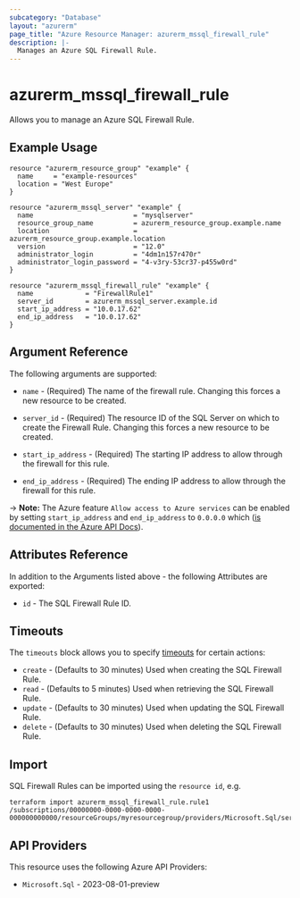 ```yaml
---
subcategory: "Database"
layout: "azurerm"
page_title: "Azure Resource Manager: azurerm_mssql_firewall_rule"
description: |-
  Manages an Azure SQL Firewall Rule.
---
```


# azurerm_mssql_firewall_rule

Allows you to manage an Azure SQL Firewall Rule.

## Example Usage

```hcl
resource "azurerm_resource_group" "example" {
  name     = "example-resources"
  location = "West Europe"
}

resource "azurerm_mssql_server" "example" {
  name                         = "mysqlserver"
  resource_group_name          = azurerm_resource_group.example.name
  location                     = azurerm_resource_group.example.location
  version                      = "12.0"
  administrator_login          = "4dm1n157r470r"
  administrator_login_password = "4-v3ry-53cr37-p455w0rd"
}

resource "azurerm_mssql_firewall_rule" "example" {
  name             = "FirewallRule1"
  server_id        = azurerm_mssql_server.example.id
  start_ip_address = "10.0.17.62"
  end_ip_address   = "10.0.17.62"
}
```

## Argument Reference

The following arguments are supported:

* `name` - (Required) The name of the firewall rule. Changing this forces a new resource to be created.

* `server_id` - (Required) The resource ID of the SQL Server on which to create the Firewall Rule. Changing this forces a new resource to be created.

* `start_ip_address` - (Required) The starting IP address to allow through the firewall for this rule.

* `end_ip_address` - (Required) The ending IP address to allow through the firewall for this rule.

-> **Note:** The Azure feature `Allow access to Azure services` can be enabled by setting `start_ip_address` and `end_ip_address` to `0.0.0.0` which ([is documented in the Azure API Docs](https://docs.microsoft.com/rest/api/sql/firewallrules/createorupdate)).

## Attributes Reference

In addition to the Arguments listed above - the following Attributes are exported:

* `id` - The SQL Firewall Rule ID.

## Timeouts

The `timeouts` block allows you to specify [timeouts](https://www.terraform.io/language/resources/syntax#operation-timeouts) for certain actions:

* `create` - (Defaults to 30 minutes) Used when creating the SQL Firewall Rule.
* `read` - (Defaults to 5 minutes) Used when retrieving the SQL Firewall Rule.
* `update` - (Defaults to 30 minutes) Used when updating the SQL Firewall Rule.
* `delete` - (Defaults to 30 minutes) Used when deleting the SQL Firewall Rule.

## Import

SQL Firewall Rules can be imported using the `resource id`, e.g.

```shell
terraform import azurerm_mssql_firewall_rule.rule1 /subscriptions/00000000-0000-0000-0000-000000000000/resourceGroups/myresourcegroup/providers/Microsoft.Sql/servers/myserver/firewallRules/rule1
```

## API Providers
<!-- This section is generated, changes will be overwritten -->
This resource uses the following Azure API Providers:

* `Microsoft.Sql` - 2023-08-01-preview
